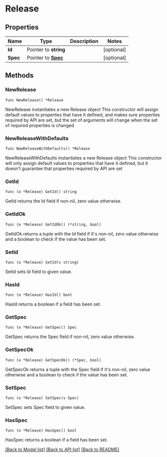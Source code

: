 # Release

## Properties

Name | Type | Description | Notes
------------ | ------------- | ------------- | -------------
**Id** | Pointer to **string** |  | [optional] 
**Spec** | Pointer to [**Spec**](Spec.md) |  | [optional] 

## Methods

### NewRelease

`func NewRelease() *Release`

NewRelease instantiates a new Release object
This constructor will assign default values to properties that have it defined,
and makes sure properties required by API are set, but the set of arguments
will change when the set of required properties is changed

### NewReleaseWithDefaults

`func NewReleaseWithDefaults() *Release`

NewReleaseWithDefaults instantiates a new Release object
This constructor will only assign default values to properties that have it defined,
but it doesn't guarantee that properties required by API are set

### GetId

`func (o *Release) GetId() string`

GetId returns the Id field if non-nil, zero value otherwise.

### GetIdOk

`func (o *Release) GetIdOk() (*string, bool)`

GetIdOk returns a tuple with the Id field if it's non-nil, zero value otherwise
and a boolean to check if the value has been set.

### SetId

`func (o *Release) SetId(v string)`

SetId sets Id field to given value.

### HasId

`func (o *Release) HasId() bool`

HasId returns a boolean if a field has been set.

### GetSpec

`func (o *Release) GetSpec() Spec`

GetSpec returns the Spec field if non-nil, zero value otherwise.

### GetSpecOk

`func (o *Release) GetSpecOk() (*Spec, bool)`

GetSpecOk returns a tuple with the Spec field if it's non-nil, zero value otherwise
and a boolean to check if the value has been set.

### SetSpec

`func (o *Release) SetSpec(v Spec)`

SetSpec sets Spec field to given value.

### HasSpec

`func (o *Release) HasSpec() bool`

HasSpec returns a boolean if a field has been set.


[[Back to Model list]](../README.md#documentation-for-models) [[Back to API list]](../README.md#documentation-for-api-endpoints) [[Back to README]](../README.md)


